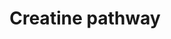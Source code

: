 ---
annotations:
- id: PW:0000013
  parent: disease pathway
  type: Pathway Ontology
  value: disease pathway
- id: DOID:0050712
  parent: genetic disease
  type: Disease Ontology
  value: AGAT deficiency
- id: PW:0002215
  parent: disease pathway
  type: Pathway Ontology
  value: guanidinoacetate methyltransferase deficiency pathway
- id: DOID:5723
  type: Disease Ontology
  value: optic atrophy
- id: DOID:0050798
  parent: genetic disease
  type: Disease Ontology
  value: cerebral creatine deficiency syndrome
- id: PW:0000404
  parent: classic metabolic pathway
  type: Pathway Ontology
  value: creatine metabolic pathway
- id: PW:0000002
  parent: classic metabolic pathway
  type: Pathway Ontology
  value: classic metabolic pathway
- id: DOID:0050799
  parent: genetic disease
  type: Disease Ontology
  value: guanidinoacetate methyltransferase deficiency
- id: DOID:0050800
  parent: genetic disease
  type: Disease Ontology
  value: creatine transporter deficiency
- id: DOID:1415
  type: Disease Ontology
  value: gyrate atrophy
- id: PW:0001807
  parent: disease pathway
  type: Pathway Ontology
  value: gyrate atrophy pathway
- id: DOID:0080757
  parent: genetic disease
  type: Disease Ontology
  value: Fanconi renotubular syndrome 1
- id: PW:0002360
  parent: disease pathway
  type: Pathway Ontology
  value: Fanconi syndrome pathway
authors:
- TimZotti
- Andra
- DeSl
- Eweitz
- Fehrhart
description: In humans, creatine is synthesized in the liver, pancreas, kidney and
  brain. From arginine and glycine, guanidinoacetate and ornithine are formed. With
  S-adenosylmethionine and the help of GAMT, guanidinoacetate is converted into creatine.
  From the liver, pancreas, kidney and brain, creatine is exported to tissues such
  as skeletal muscle and brain, where it undergoes phosphorylation and serves as a
  short-term energy store. Creatine is transported to these tissues with the help
  of SLC6A8 transporter.  Once formed, phosphocreatine and creatine undergo both a
  slow spontaneous reaction to form creatinine, which is excreted from the body via
  the urinary system.   This pathway was inspired by Chapter 32 of the book of Blau
  (ISBN 3642403360 (978-3642403361) ed. 4).
last-edited: 2022-12-10
organisms:
- Homo sapiens
redirect_from:
- /index.php/Pathway:WP5190
- /instance/WP5190
- /instance/WP5190_rr122630
revision: r122630
schema-jsonld:
- '@context': https://schema.org/
  '@id': https://wikipathways.github.io/pathways/WP5190.html
  '@type': Dataset
  creator:
    '@type': Organization
    name: WikiPathways
  description: In humans, creatine is synthesized in the liver, pancreas, kidney and
    brain. From arginine and glycine, guanidinoacetate and ornithine are formed. With
    S-adenosylmethionine and the help of GAMT, guanidinoacetate is converted into
    creatine. From the liver, pancreas, kidney and brain, creatine is exported to
    tissues such as skeletal muscle and brain, where it undergoes phosphorylation
    and serves as a short-term energy store. Creatine is transported to these tissues
    with the help of SLC6A8 transporter.  Once formed, phosphocreatine and creatine
    undergo both a slow spontaneous reaction to form creatinine, which is excreted
    from the body via the urinary system.   This pathway was inspired by Chapter 32
    of the book of Blau (ISBN 3642403360 (978-3642403361) ed. 4).
  keywords:
  - 2-oxoglutarate
  - ADP
  - ATP
  - Arginine
  - CK
  - Creatine
  - Creatinine
  - GAMT
  - GATM
  - Glutamate
  - Glutamate-5-semialdehyde
  - Glycine
  - Guanidinoacetate
  - OAT
  - Ornithine
  - Phospho-guanidinoacetate
  - Phosphocreatine
  - Proline
  - Pyrroline-5-carboxylate
  - S-Adenosylhomocysteine
  - S-adenosylmethionine
  - SLC6A8
  - Vitamin B6
  license: CC0
  name: Creatine pathway
seo: CreativeWork
title: Creatine pathway
wpid: WP5190
---